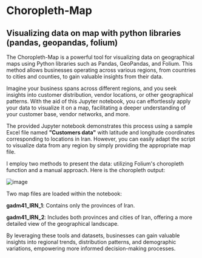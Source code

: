 # Choropleth-Map
## Visualizing data on map with python libraries (pandas, geopandas, folium)

The Choropleth-Map is a powerful tool for visualizing data on geographical maps using Python libraries such as Pandas, GeoPandas, and Folium. This method allows businesses operating across various regions, from countries to cities and counties, to gain valuable insights from their data.

Imagine your business spans across different regions, and you seek insights into customer distribution, vendor locations, or other geographical patterns. With the aid of this Jupyter notebook, you can effortlessly apply your data to visualize it on a map, facilitating a deeper understanding of your customer base, vendor networks, and more.

The provided Jupyter notebook demonstrates this process using a sample Excel file named **"Customers data"** with latitude and longitude coordinates corresponding to locations in Iran. However, you can easily adapt the script to visualize data from any region by simply providing the appropriate map file.

I employ two methods to present the data: utilizing Folium's choropleth function and a manual approach. Here is the choropleth output:


![image](https://github.com/NargesHma/Choropleth-Map/assets/52531301/8d8c0464-d945-49d1-b1f2-392210e24cf5)


Two map files are loaded within the notebook:

**gadm41_IRN_1**: Contains only the provinces of Iran.

**gadm41_IRN_2**: Includes both provinces and cities of Iran, offering a more detailed view of the geographical landscape.

By leveraging these tools and datasets, businesses can gain valuable insights into regional trends, distribution patterns, and demographic variations, empowering more informed decision-making processes.
